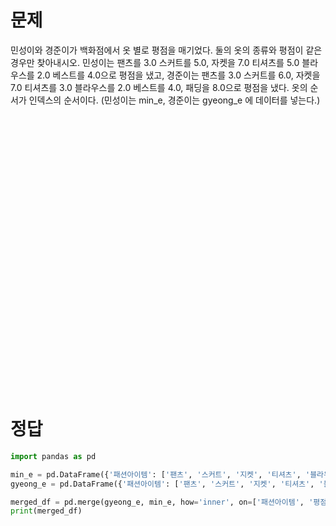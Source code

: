 # 문제 
민성이와 경준이가 백화점에서 옷 별로 평점을 매기었다. 둘의 옷의 종류와 평점이 같은 경우만 찾아내시오.
민성이는 팬츠를 3.0 스커트를 5.0, 자켓을 7.0 티셔츠를 5.0 블라우스를 2.0 베스트를 4.0으로 평점을 냈고, 
경준이는 팬츠를 3.0 스커트를 6.0, 자켓을 7.0 티셔츠를 3.0 블라우스를 2.0 베스트를 4.0, 패딩을 8.0으로 평점을 냈다.
옷의 순서가 인덱스의 순서이다.
(민성이는 min_e, 경준이는 gyeong_e 에 데이터를 넣는다.)


<br><br><br><br><br><br><br><br><br><br><br><br><br><br><br><br><br><br><br><br><br><br><br><br><br><br>

# 정답
```python
import pandas as pd

min_e = pd.DataFrame({'패션아이템': ['팬츠', '스커트', '지켓', '티셔츠', '블라우스', '베스트'], '평점': [3.0, 5.0, 7.0, 5.0, 2.0, 4.0]})
gyeong_e = pd.DataFrame({'패션아이템': ['팬츠', '스커트', '지켓', '티셔츠', '블라우스', '베스트', '패딩'], '평점': [3.0, 6.0, 7.0, 3.0, 2.0, 4.0, 8.0]})

merged_df = pd.merge(gyeong_e, min_e, how='inner', on=['패션아이템', '평점'])
print(merged_df)
```
